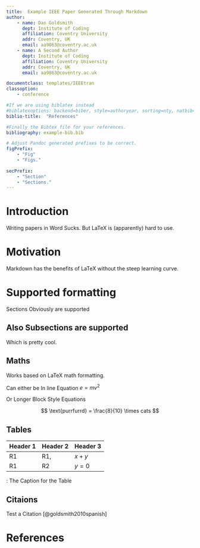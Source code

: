 ```yaml
---
title:  Example IEEE Paper Generated Through Markdown
author:
	- name: Dan Goldsmith
	  dept: Institute of Coding
	  affiliation: Coventry University
	  addr: Coventry, UK
	  email: aa9863@coventry.ac.uk
	- name: A Second Author
      dept: Institute of Coding
	  affiliation: Coventry University
	  addr: Coventry, UK
	  email: aa9863@coventry.ac.uk

documentclass: templates/IEEEtran
classoption:
	- conference

#If we are using biblatex instead
#biblatexoptions: backend=biber, style=authoryear, sorting=nty, natbib=true
biblio-title:  "References"

#Finally the Bibtex file for your references.
bibliography: example-bib.bib

# Adjust Pandoc generated prefixes to be correct.
figPrefix:
	- "Fig"
	- "Figs."
	
secPrefix:
	- "Section"
	- "Sections."
---
```


# Introduction

Writing papers in Word Sucks.  But LaTeX is (apparently) hard to use.

 
# Motivation

Markdown has the benefits of LaTeX without the steep learning curve.

# Supported formatting

Sections Obviously are supported

## Also Subsections are supported

Which is pretty cool. 



## Maths

Works based on LaTeX math formatting.

Can either be In line Equation $e=mv^2$

Or Longer Block Style Equations

$$
\text{purrfurrd} = \frac{8}{10} \times cats
$$

## Tables

| Header 1 | Header 2 | Header 3 |
|----------|----------|----------|
| R1       | R1,      | $x+y$    |
| R1       | R2       | $y=0$    |

  : The Caption for the Table

## Citaions

Test a Citation [@goldsmith2010spanish]


# References
